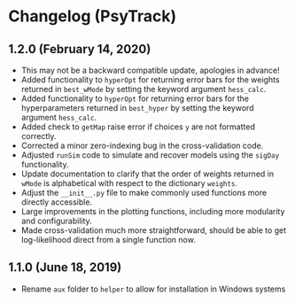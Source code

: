 # Changelog (PsyTrack)


## 1.2.0 (February 14, 2020)

- This may not be a backward compatible update, apologies in advance!
- Added functionality to `hyperOpt` for returning error bars for the weights returned in `best_wMode` by setting the keyword argument `hess_calc`.
- Added functionality to `hyperOpt` for returning error bars for the hyperparameters returned in `best_hyper` by setting the keyword argument `hess_calc`.
- Added check to `getMap` raise error if choices `y` are not formatted correctly.
- Corrected a minor zero-indexing bug in the cross-validation code.
- Adjusted `runSim` code to simulate and recover models using the `sigDay` functionality.
- Update documentation to clarify that the order of weights returned in `wMode` is alphabetical with respect to the dictionary `weights`.
- Adjust the `__init__.py` file to make commonly used functions more directly accessible.
- Large improvements in the plotting functions, including more modularity and configurability.
- Made cross-validation much more straightforward, should be able to get log-likelihood direct from a single function now.


## 1.1.0 (June 18, 2019)

- Rename `aux` folder to `helper` to allow for installation in Windows systems